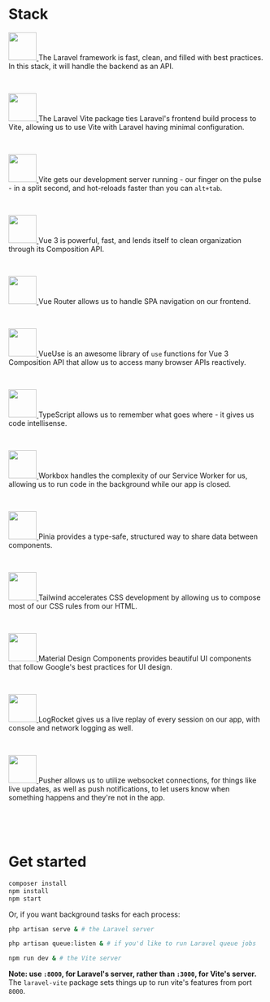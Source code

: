 # Stack

<a href="https://laravel.com" target="_blank" title="Laravel">
    <img src="https://laravel.com/img/logomark.min.svg" height="55">
</a> The Laravel framework is fast, clean, and filled with best practices. In this stack, it will handle the backend as an API.

&nbsp;

<a href="https://laravel-vite.innocenzi.dev" target="_blank" title="Laravel Vite">
    <img src="https://laravel-vite.innocenzi.dev/logo.svg" height="55">
</a> The Laravel Vite package ties Laravel's frontend build process to Vite, allowing us to use Vite with Laravel having minimal configuration.

&nbsp;

<a href="https://vitejs.dev" target="_blank" title="Vite">
    <img src="https://vitejs.dev/logo.svg" height="55">
</a> Vite gets our development server running - our finger on the pulse - in a split second, and hot-reloads faster than you can <code>alt+tab</code>.

&nbsp;

<a href="https://vuejs.org/" target="_blank" title="Vue 3">
    <img src="https://vuejs.org/images/logo.png" height="55">
</a> Vue 3 is powerful, fast, and lends itself to clean organization through its Composition API.

&nbsp;

<a href="https://next.router.vuejs.org/" target="_blank" title="Vue Router">
    <img src="https://vuejs.org/images/logo.png" height="55">
</a> Vue Router allows us to handle SPA navigation on our frontend.

&nbsp;

<a href="https://vueuse.org/" target="_blank" title="Vue 3">
    <img src="https://d33wubrfki0l68.cloudfront.net/2f6479d73bc25170dc532dd42e059166573bf478/61057/favicon.svg" height="55">
</a> VueUse is an awesome library of <code>use</code> functions for Vue 3 Composition API that allow us to access many browser APIs reactively.

&nbsp;

<a href="https://www.typescriptlang.org/" target="_blank" title="Vue 3">
    <img src="https://upload.wikimedia.org/wikipedia/commons/4/4c/Typescript_logo_2020.svg" height="55">
</a> TypeScript allows us to remember what goes where - it gives us code intellisense.

&nbsp;

<a href="https://developers.google.com/web/tools/workbox" target="_blank" title="Workbox">
    <img src="https://cdn.worldvectorlogo.com/logos/workbox-1.svg" height="55">
</a> Workbox handles the complexity of our Service Worker for us, allowing us to run code in the background while our app is closed.

&nbsp;

<a href="https://pinia.vuejs.org/" target="_blank" title="Pinia">
    <img src="https://pinia.vuejs.org/logo.svg" height="55">
</a> Pinia provides a type-safe, structured way to share data between components.

&nbsp;

<a href="https://tailwindcss.com/" target="_blank" title="Tailwind">
    <img src="https://pbs.twimg.com/profile_images/1468993891584073729/a_op8KnL_400x400.jpg" height="55">
</a> Tailwind accelerates CSS development by allowing us to compose most of our CSS rules from our HTML.

&nbsp;

<a href="https://github.com/material-components/material-components-web" target="_blank" title="Material Design Components">
    <img src="https://pbs.twimg.com/profile_images/925576484122779648/ucVTUoPg_400x400.jpg" height="55">
</a> Material Design Components provides beautiful UI components that follow Google's best practices for UI design.

&nbsp;

<a href="https://logrocket.com" target="_blank" title="LogRocket">
    <img src="https://res.cloudinary.com/practicaldev/image/fetch/s--TXdRGx5X--/c_fill,f_auto,fl_progressive,h_320,q_auto,w_320/https://dev-to-uploads.s3.amazonaws.com/uploads/organization/profile_image/1506/e0a84c58-6a79-4f06-9149-87a38b84afa8.png" height="55">
</a> LogRocket gives us a live replay of every session on our app, with console and network logging as well.

&nbsp;

<a href="https://pusher.com" target="_blank" title="Pusher">
    <img src="https://avatars.githubusercontent.com/u/739550?s=200&v=4" height="55">
</a> Pusher allows us to utilize websocket connections, for things like live updates, as well as push notifications, to let users know when something happens and they're not in the app.

&nbsp;

&nbsp;

# Get started

```bash
composer install
npm install
npm start
```

Or, if you want background tasks for each process:
```bash
php artisan serve & # the Laravel server

php artisan queue:listen & # if you'd like to run Laravel queue jobs

npm run dev & # the Vite server
```

**Note: use `:8000`, for Laravel's server, rather than `:3000`, for Vite's server.** The `laravel-vite` package sets things up to run vite's features from port `8000`.
